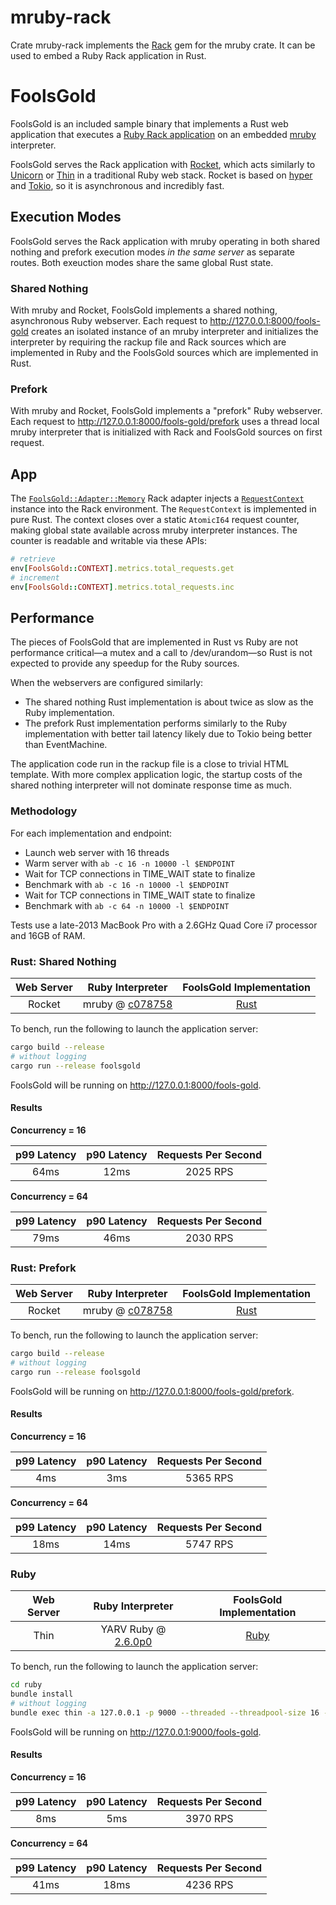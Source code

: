 # mruby-rack

Crate mruby-rack implements the [Rack](https://rack.github.io/) gem for the
mruby crate. It can be used to embed a Ruby Rack application in Rust.

# FoolsGold

FoolsGold is an included sample binary that implements a Rust web application
that executes a [Ruby Rack application](/mruby-rack/ruby/config.ru) on an
embedded [mruby](/mruby) interpreter.

FoolsGold serves the Rack application with [Rocket](https://rocket.rs/), which
acts similarly to [Unicorn](https://bogomips.org/unicorn/) or
[Thin](https://github.com/macournoyer/thin) in a traditional Ruby web stack.
Rocket is based on [hyper](https://hyper.rs/) and [Tokio](https://tokio.rs/), so
it is asynchronous and incredibly fast.

## Execution Modes

FoolsGold serves the Rack application with mruby operating in both shared
nothing and prefork execution modes _in the same server_ as separate routes.
Both exeuction modes share the same global Rust state.

### Shared Nothing

With mruby and Rocket, FoolsGold implements a shared nothing, asynchronous Ruby
webserver. Each request to <http://127.0.0.1:8000/fools-gold> creates an
isolated instance of an mruby interpreter and initializes the interpreter by
requiring the rackup file and Rack sources which are implemented in Ruby and the
FoolsGold sources which are implemented in Rust.

### Prefork

With mruby and Rocket, FoolsGold implements a "prefork" Ruby webserver. Each
request to <http://127.0.0.1:8000/fools-gold/prefork> uses a thread local mruby
interpreter that is initialized with Rack and FoolsGold sources on first
request.

## App

The
[`FoolsGold::Adapter::Memory`](/mruby-rack/ruby/lib/foolsgold/adapter/memory.rb)
Rack adapter injects a
[`RequestContext`](/mruby-rack/ruby/lib/foolsgold/stats.rb) instance into the
Rack environment. The `RequestContext` is implemented in pure Rust. The context
closes over a static `AtomicI64` request counter, making global state available
across mruby interpreter instances. The counter is readable and writable via
these APIs:

```ruby
# retrieve
env[FoolsGold::CONTEXT].metrics.total_requests.get
# increment
env[FoolsGold::CONTEXT].metrics.total_requests.inc
```

## Performance

The pieces of FoolsGold that are implemented in Rust vs Ruby are not performance
critical—a mutex and a call to /dev/urandom—so Rust is not expected to provide
any speedup for the Ruby sources.

When the webservers are configured similarly:

- The shared nothing Rust implementation is about twice as slow as the Ruby
  implementation.
- The prefork Rust implementation performs similarly to the Ruby implementation
  with better tail latency likely due to Tokio being better than EventMachine.

The application code run in the rackup file is a close to trivial HTML template.
With more complex application logic, the startup costs of the shared nothing
interpreter will not dominate response time as much.

### Methodology

For each implementation and endpoint:

- Launch web server with 16 threads
- Warm server with `ab -c 16 -n 10000 -l $ENDPOINT`
- Wait for TCP connections in TIME_WAIT state to finalize
- Benchmark with `ab -c 16 -n 10000 -l $ENDPOINT`
- Wait for TCP connections in TIME_WAIT state to finalize
- Benchmark with `ab -c 64 -n 10000 -l $ENDPOINT`

Tests use a late-2013 MacBook Pro with a 2.6GHz Quad Core i7 processor and 16GB
of RAM.

### Rust: Shared Nothing

| Web Server |                         Ruby Interpreter                         |                FoolsGold Implementation                 |
| :--------: | :--------------------------------------------------------------: | :-----------------------------------------------------: |
|   Rocket   | mruby @ [c078758](https://github.com/mruby/mruby/commit/c078758) | [Rust](/mruby-rack/src/bin/foolsgold/ruby/foolsgold.rs) |

To bench, run the following to launch the application server:

```sh
cargo build --release
# without logging
cargo run --release foolsgold
```

FoolsGold will be running on <http://127.0.0.1:8000/fools-gold>.

#### Results

**Concurrency = 16**

| p99 Latency | p90 Latency | Requests Per Second |
| :---------: | :---------: | :-----------------: |
|    64ms     |    12ms     |      2025 RPS       |

**Concurrency = 64**

| p99 Latency | p90 Latency | Requests Per Second |
| :---------: | :---------: | :-----------------: |
|    79ms     |    46ms     |      2030 RPS       |

### Rust: Prefork

| Web Server |                         Ruby Interpreter                         |                FoolsGold Implementation                 |
| :--------: | :--------------------------------------------------------------: | :-----------------------------------------------------: |
|   Rocket   | mruby @ [c078758](https://github.com/mruby/mruby/commit/c078758) | [Rust](/mruby-rack/src/bin/foolsgold/ruby/foolsgold.rs) |

To bench, run the following to launch the application server:

```sh
cargo build --release
# without logging
cargo run --release foolsgold
```

FoolsGold will be running on <http://127.0.0.1:8000/fools-gold/prefork>.

#### Results

**Concurrency = 16**

| p99 Latency | p90 Latency | Requests Per Second |
| :---------: | :---------: | :-----------------: |
|     4ms     |     3ms     |      5365 RPS       |

**Concurrency = 64**

| p99 Latency | p90 Latency | Requests Per Second |
| :---------: | :---------: | :-----------------: |
|    18ms     |    14ms     |      5747 RPS       |

### Ruby

| Web Server |                        Ruby Interpreter                         |        FoolsGold Implementation        |
| :--------: | :-------------------------------------------------------------: | :------------------------------------: |
|    Thin    | YARV Ruby @ [2.6.0p0](https://github.com/ruby/ruby/tree/v2_6_0) | [Ruby](/mruby-rack/ruby/lib/foolsgold) |

To bench, run the following to launch the application server:

```sh
cd ruby
bundle install
# without logging
bundle exec thin -a 127.0.0.1 -p 9000 --threaded --threadpool-size 16 -R bench/config.ru start
```

FoolsGold will be running on <http://127.0.0.1:9000/fools-gold>.

#### Results

**Concurrency = 16**

| p99 Latency | p90 Latency | Requests Per Second |
| :---------: | :---------: | :-----------------: |
|     8ms     |     5ms     |      3970 RPS       |

**Concurrency = 64**

| p99 Latency | p90 Latency | Requests Per Second |
| :---------: | :---------: | :-----------------: |
|    41ms     |    18ms     |      4236 RPS       |
